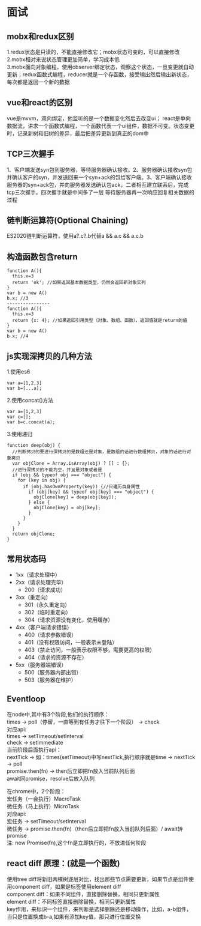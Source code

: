 # 面试
## mobx和redux区别
  1.redux状态是只读的，不能直接修改它；mobx状态可变的，可以直接修改  
  2.mobx相对来说状态管理更加简单，学习成本低  
  3.mobx面向对象编程，使用observer绑定状态，观察这个状态，一旦变更就自动更新；redux函数式编程，reducer就是一个存函数，接受输出然后输出新状态，每次都是返回一个新的数据
## vue和react的区别
  vue是mvvm，双向绑定，他监听的是一个数据变化然后去改变ui；
  react是单向数据流，讲求一个函数式编程，一个函数代表一个ui组件，数据不可变。状态变更时，记录新树和旧树的差异，最后把差异更新到真正的dom中
## TCP三次握手
  1、客户端发送syn包到服务器，等待服务器确认接收。2、服务器确认接收syn包并确认客户的syn，并发送回来一个syn+ack的包给客户端。3、客户端确认接收服务器的syn+ack包，并向服务器发送确认包ack，二者相互建立联系后，完成tcp三次握手。四次握手就是中间多了一层 等待服务器再一次响应回复相关数据的过程
## 链判断运算符(Optional Chaining)
  ES2020链判断运算符，使用a?.c?.b代替a && a.c && a.c.b
## 构造函数包含return
  ```
  function A(){
    this.x=3
    return 'ok'; //如果返回基本数据类型，仍然会返回新对象实列
  }
  var b = new A()
  b.x; //3
  ----------------
  function A(){
    this.x=3
    return {x: 4}; //如果返回引用类型（对象、数组、函数），返回值就是return的值
  }
  var b = new A()
  b.x; //4
  ```
## js实现深拷贝的几种方法
  1.使用es6
  ```
  var a=[1,2,3]
  var b=[...a];
  ```
  2.使用concat()方法
  ```
  var a=[1,2,3]
  var c=[];
  var b=c.concat(a);
  ```
  3.使用递归
  ```
  function deep(obj) {
    //判断拷贝的要进行深拷贝的是数组还是对象，是数组的话进行数组拷贝，对象的话进行对象拷贝
    var objClone = Array.isArray(obj) ? [] : {};
    //进行深拷贝的不能为空，并且是对象或者是
    if (obj && typeof obj === "object") {
      for (key in obj) {
        if (obj.hasOwnProperty(key)) {//只遍历自身属性
          if (obj[key] && typeof obj[key] === "object") {
            objClone[key] = deep(obj[key]);
          } else {
            objClone[key] = obj[key];
          }
        }
      }
    }
    return objClone;
  }
  ```
<!-- <my-btn>11</my-brn> -->
## 常用状态码
  + 1xx（请求处理中）
  + 2xx（请求处理完毕）
      * 200（请求成功）
  + 3xx（重定向）
      * 301（永久重定向）
      * 302（临时重定向）
      * 304（请求资源没有变化，使用缓存）
  + 4xx（客户端请求错误）
      * 400（请求参数错误）
      * 401（没有权限访问，一般表示未登陆）
      * 403（禁止访问，一般表示权限不够，需要更高的权限）
      * 404（请求的资源不存在）
  + 5xx（服务器端错误）
      * 500（服务器内部出错）
      * 503（服务器在维护）
## Eventloop
  在node中,其中有3个阶段,他们的执行顺序：  
  times -> poll（停留，一直等到有任务才往下一个阶段） -> check  
  对应api:  
  times -> setTimeout/setInterval  
  check -> setImmediate  
  当前阶段后面执行api：  
  nextTick -> 如：times(setTimeout)中写nextTick,执行顺序就是time -> nextTick -> poll  
  promise.then(fn) -> then后立即把fn放入当前队列后面  
  await同promise，resolve后放入队列  
    
  在chrome中，2个阶段：  
  宏任务（一会执行）MacroTask  
  微任务（马上执行）MicroTask  
  对应api:  
  宏任务 -> setTimeout/setInterval  
  微任务 -> promise.then(fn)（then后立即把fn放入当前队列后面）/ await转promise  
  注: new Promise(fn),这个fn是立即执行的，不放进任何阶段  

## react diff 原理：(就是一个函数)
  使用tree diff将新旧两棵树逐层对比，找出那些节点需要更新，如果节点是组件使用component diff，如果是标签使用element diff  
  component diff：如果不同组件，直接删除替换，相同只更新属性   
  element diff：不同标签直接删除替换，相同只更新属性  
  key作用，来标识一个组件，来判断是选择删除还是移动操作，比如，a-b组件，当只是位置换成b-a,如果有添加key值，那只进行位置交换  